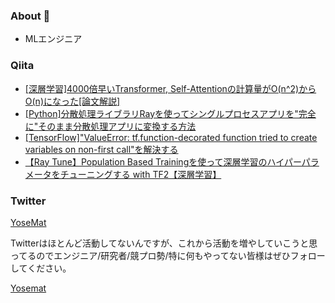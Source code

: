 ### About 👋
- MLエンジニア
### Qiita
- [\[深層学習\]4000倍早いTransformer, Self-Attentionの計算量がO(n^2)からO(n)になった[論文解説]](https://qiita.com/Yosemat1/items/802a41588e8bffaca992)
- [\[Python\]分散処理ライブラリRayを使ってシングルプロセスアプリを"完全に"そのまま分散処理アプリに変換する方法](https://qiita.com/Yosemat1/items/b09cfb8e90036f783204)
- [\[TensorFlow\]"ValueError: tf.function-decorated function tried to create variables on non-first call"を解決する](https://qiita.com/Yosemat1/items/6aeca92cb65b052cbafd)
- [【Ray Tune】Population Based Trainingを使って深層学習のハイパーパラメータをチューニングする with TF2【深層学習】](https://qiita.com/Yosemat1/items/931dee3d08d2774be6a0)

### Twitter
[YoseMat](https://twitter.com/yosemat1)

Twitterはほとんど活動してないんですが、これから活動を増やしていこうと思ってるのでエンジニア/研究者/競プロ勢/特に何もやってない皆様はぜひフォローしてください。

[Yosemat](https://atcoder.jp/users/Yosemat)




<!--
**yotaro-shimose/yotaro-shimose** is a ✨ _special_ ✨ repository because its `README.md` (this file) appears on your GitHub profile.

Here are some ideas to get you started:

- 🔭 I’m currently working on ...
- 🌱 I’m currently learning ...
- 👯 I’m looking to collaborate on ...
- 🤔 I’m looking for help with ...
- 💬 Ask me about ...
- 📫 How to reach me: ...
- 😄 Pronouns: ...
- ⚡ Fun fact: ...
-->
